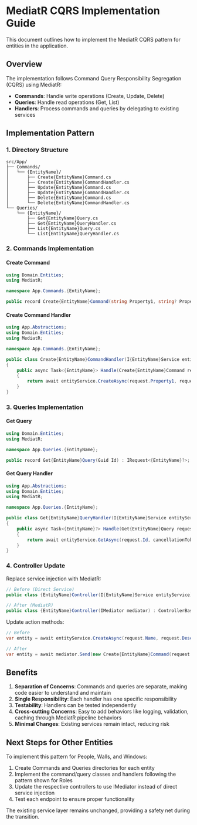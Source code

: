 # MediatR CQRS Implementation Guide

This document outlines how to implement the MediatR CQRS pattern for entities in the application.

## Overview

The implementation follows Command Query Responsibility Segregation (CQRS) using MediatR:
- **Commands**: Handle write operations (Create, Update, Delete)
- **Queries**: Handle read operations (Get, List)
- **Handlers**: Process commands and queries by delegating to existing services

## Implementation Pattern

### 1. Directory Structure
```
src/App/
├── Commands/
│   └── {EntityName}/
│       ├── Create{EntityName}Command.cs
│       ├── Create{EntityName}CommandHandler.cs
│       ├── Update{EntityName}Command.cs
│       ├── Update{EntityName}CommandHandler.cs
│       ├── Delete{EntityName}Command.cs
│       └── Delete{EntityName}CommandHandler.cs
└── Queries/
    └── {EntityName}/
        ├── Get{EntityName}Query.cs
        ├── Get{EntityName}QueryHandler.cs
        ├── List{EntityName}Query.cs
        └── List{EntityName}QueryHandler.cs
```

### 2. Commands Implementation

#### Create Command
```csharp
using Domain.Entities;
using MediatR;

namespace App.Commands.{EntityName};

public record Create{EntityName}Command(string Property1, string? Property2) : IRequest<{EntityName}>;
```

#### Create Command Handler
```csharp
using App.Abstractions;
using Domain.Entities;
using MediatR;

namespace App.Commands.{EntityName};

public class Create{EntityName}CommandHandler(I{EntityName}Service entityService) : IRequestHandler<Create{EntityName}Command, {EntityName}>
{
    public async Task<{EntityName}> Handle(Create{EntityName}Command request, CancellationToken cancellationToken)
    {
        return await entityService.CreateAsync(request.Property1, request.Property2, cancellationToken);
    }
}
```

### 3. Queries Implementation

#### Get Query
```csharp
using Domain.Entities;
using MediatR;

namespace App.Queries.{EntityName};

public record Get{EntityName}Query(Guid Id) : IRequest<{EntityName}?>;
```

#### Get Query Handler
```csharp
using App.Abstractions;
using Domain.Entities;
using MediatR;

namespace App.Queries.{EntityName};

public class Get{EntityName}QueryHandler(I{EntityName}Service entityService) : IRequestHandler<Get{EntityName}Query, {EntityName}?>
{
    public async Task<{EntityName}?> Handle(Get{EntityName}Query request, CancellationToken cancellationToken)
    {
        return await entityService.GetAsync(request.Id, cancellationToken);
    }
}
```

### 4. Controller Update

Replace service injection with MediatR:

```csharp
// Before (Direct Service)
public class {EntityName}Controller(I{EntityName}Service entityService) : ControllerBase

// After (MediatR)
public class {EntityName}Controller(IMediator mediator) : ControllerBase
```

Update action methods:
```csharp
// Before
var entity = await entityService.CreateAsync(request.Name, request.Description, ct);

// After  
var entity = await mediator.Send(new Create{EntityName}Command(request.Name, request.Description), ct);
```

## Benefits

1. **Separation of Concerns**: Commands and queries are separate, making code easier to understand and maintain
2. **Single Responsibility**: Each handler has one specific responsibility
3. **Testability**: Handlers can be tested independently
4. **Cross-cutting Concerns**: Easy to add behaviors like logging, validation, caching through MediatR pipeline behaviors
5. **Minimal Changes**: Existing services remain intact, reducing risk

## Next Steps for Other Entities

To implement this pattern for People, Walls, and Windows:

1. Create Commands and Queries directories for each entity
2. Implement the command/query classes and handlers following the pattern shown for Roles
3. Update the respective controllers to use IMediator instead of direct service injection
4. Test each endpoint to ensure proper functionality

The existing service layer remains unchanged, providing a safety net during the transition.